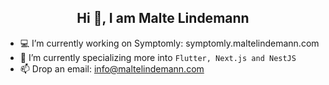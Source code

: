 <center> <h2>Hi 👋, I am Malte Lindemann</h2> </center>

- 💻 I’m currently working on Symptomly: symptomly.maltelindemann.com
- 🚀 I’m currently specializing more into `Flutter, Next.js and NestJS`
- 📫 Drop an email: info@maltelindemann.com
